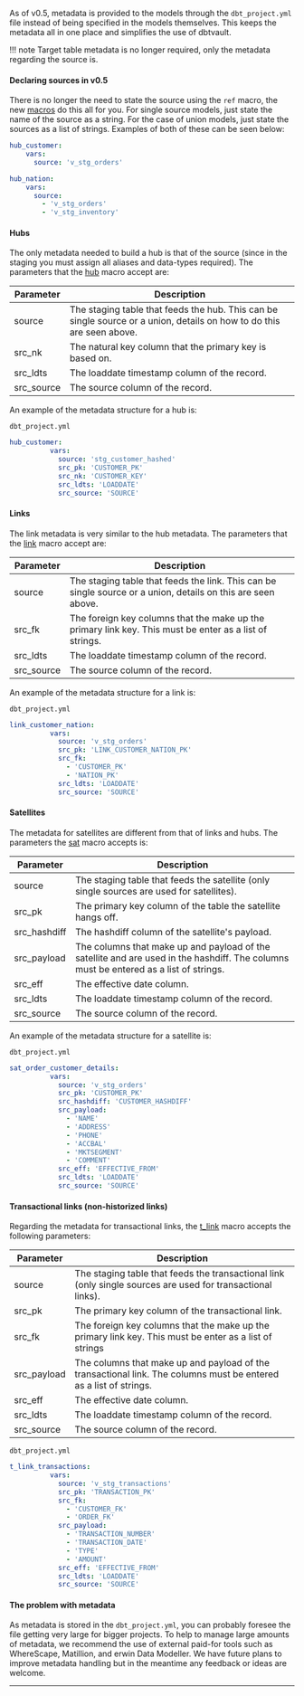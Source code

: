 As of v0.5, metadata is provided to the models through the ```dbt_project.yml``` file instead of being specified in
the models themselves. This keeps the metadata all in one place and simplifies the use of dbtvault.

!!! note
    Target table metadata is no longer required, only the metadata regarding the source is. 

#### Declaring sources in v0.5

There is no longer the need to state the source using the ```ref``` macro, the new [macros](macros.md) do this all for
you. For single source models, just state the name of the source as a string. 
For the case of union models, just state the sources as a list of strings. Examples of both of these can be seen below:

```yaml tab="Single Source"
hub_customer:
    vars:
      source: 'v_stg_orders'
```

```yaml tab="Union"
hub_nation:
    vars:
      source:
        - 'v_stg_orders'
        - 'v_stg_inventory'
```

#### Hubs

The only metadata needed to build a hub is that of the source (since in the staging you must assign all aliases
and data-types required). The parameters that the [hub](macros.md#hub) macro accept are:

| Parameter    | Description                                              | 
| -------------| ---------------------------------------------------------| 
| source       | The staging table that feeds the hub. This can be single source or a union, details on how to do this are seen above.  | 
| src_nk       | The natural key column that the primary key is based on. | 
| src_ldts     | The loaddate timestamp column of the record.             |
| src_source   | The source column of the record.                         |

An example of the metadata structure for a hub is:

```dbt_project.yml```
```yaml
hub_customer:
          vars:
            source: 'stg_customer_hashed'
            src_pk: 'CUSTOMER_PK'
            src_nk: 'CUSTOMER_KEY'
            src_ldts: 'LOADDATE'
            src_source: 'SOURCE'
``` 

#### Links

The link metadata is very similar to the hub metadata. The parameters that the [link](macros.md#link) macro accept are:

| Parameter    | Description                                              | 
| -------------| ---------------------------------------------------------| 
| source       | The staging table that feeds the link. This can be single source or a union, details on this are seen above. | 
| src_fk       | The foreign key columns that the make up the primary link key. This must be enter as a list of strings. | 
| src_ldts     | The loaddate timestamp column of the record.             |
| src_source   | The source column of the record.                         |

An example of the metadata structure for a link is:

```dbt_project.yml```
```yaml
link_customer_nation:
          vars:
            source: 'v_stg_orders'
            src_pk: 'LINK_CUSTOMER_NATION_PK'
            src_fk:
              - 'CUSTOMER_PK'
              - 'NATION_PK'
            src_ldts: 'LOADDATE'
            src_source: 'SOURCE'
```

#### Satellites

The metadata for satellites are different from that of links and hubs. The parameters the [sat](macros.md#sat) macro 
accepts is:

| Parameter    | Description                                                         | 
| -------------| ------------------------------------------------------------------- | 
| source       | The staging table that feeds the satellite (only single sources are used for satellites). |               | 
| src_pk       | The primary key column of the table the satellite hangs off.        | 
| src_hashdiff | The hashdiff column of the satellite's payload.                     |
| src_payload  | The columns that make up and payload of the satellite and are used in the hashdiff. The columns must be entered as a list of strings. |
| src_eff      | The effective date column.                                          |
| src_ldts     | The loaddate timestamp column of the record.                        |
| src_source   |The source column of the record.                                     |

An example of the metadata structure for a satellite is:

```dbt_project.yml```
```yaml
sat_order_customer_details:
          vars:
            source: 'v_stg_orders'
            src_pk: 'CUSTOMER_PK'
            src_hashdiff: 'CUSTOMER_HASHDIFF'
            src_payload:
              - 'NAME'
              - 'ADDRESS'
              - 'PHONE'
              - 'ACCBAL'
              - 'MKTSEGMENT'
              - 'COMMENT'
            src_eff: 'EFFECTIVE_FROM'
            src_ldts: 'LOADDATE'
            src_source: 'SOURCE'
```

#### Transactional links (non-historized links)

Regarding the metadata for transactional links, the [t_link](macros.md#t_link) macro accepts the following parameters:

| Parameter    | Description                                                         | 
| -------------| ------------------------------------------------------------------- | 
| source       | The staging table that feeds the transactional link (only single sources are used for transactional links). |   
| src_pk       | The primary key column of the transactional link.                   | 
| src_fk       | The foreign key columns that the make up the primary link key. This must be enter as a list of strings |
| src_payload  | The columns that make up and payload of the transactional link. The columns must be entered as a list of strings. |
| src_eff      | The effective date column.                                          |
| src_ldts     | The loaddate timestamp column of the record.                        |
| src_source   |The source column of the record.                                     |

```dbt_project.yml```
```yaml
t_link_transactions:
          vars:
            source: 'v_stg_transactions'
            src_pk: 'TRANSACTION_PK'
            src_fk:
              - 'CUSTOMER_FK'
              - 'ORDER_FK'
            src_payload:
              - 'TRANSACTION_NUMBER'
              - 'TRANSACTION_DATE'
              - 'TYPE'
              - 'AMOUNT'
            src_eff: 'EFFECTIVE_FROM'
            src_ldts: 'LOADDATE'
            src_source: 'SOURCE'
```

#### The problem with metadata

As metadata is stored in the ```dbt_project.yml```, you can probably foresee the file getting very large for bigger 
projects. To help to manage large amounts of metadata, we recommend the use of external paid-for tools such as WhereScape, 
Matillion, and erwin Data Modeller. We have future plans to improve metadata handling but in the meantime 
any feedback or ideas are welcome.    
___